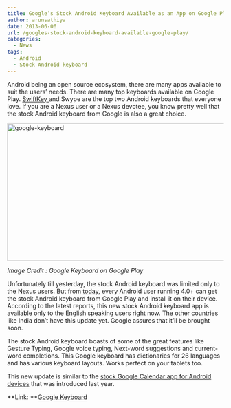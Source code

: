 ```yaml
---
title: Google’s Stock Android Keyboard Available as an App on Google Play
author: arunsathiya
date: 2013-06-06
url: /googles-stock-android-keyboard-available-google-play/
categories:
  - News
tags:
  - Android
  - Stock Android keyboard
---
```

Android being an open source ecosystem, there are many apps available to suit the users&#8217; needs. There are many top keyboards available on Google Play. [SwiftKey ][1]and Swype are the top two Android keyboards that everyone love. If you are a Nexus user or a Nexus devotee, you know pretty well that the stock Android keyboard from Google is also a great choice.

[<img class="size-full wp-image-75165 aligncenter" alt="google-keyboard" src="http://cdn.devilsworkshop.org/files/2013/06/google-keyboard.png" width="512" height="320" />][2]

*Image Credit : Google Keyboard on Google Play*

Unfortunately till yesterday, the stock Android keyboard was limited only to the Nexus users. But from <a href="https://plus.google.com/+android/posts/caeWaRkUyrE" onclick="_gaq.push(['_trackEvent', 'outbound-article', 'https://plus.google.com/+android/posts/caeWaRkUyrE', 'today']);" title="Google Launches Stock Android Keyboard App"  target="_blank">today</a>, every Android user running 4.0+ can get the stock Android keyboard from Google Play and install it on their device. According to the latest reports, this new stock Android keyboard app is available only to the English speaking users right now. The other countries like India don&#8217;t have this update yet. Google assures that it&#8217;ll be brought soon.

The stock Android keyboard boasts of some of the great features like Gesture Typing, Google voice typing, Next-word suggestions and current-word completions. This Google keyboard has dictionaries for 26 languages and has various keyboard layouts. Works perfect on your tablets too.

This new update is similar to the [stock Google Calendar app for Android devices][3] that was introduced last year.

**Link: **<a href="https://play.google.com/store/apps/details?id=com.google.android.inputmethod.latin" onclick="_gaq.push(['_trackEvent', 'outbound-article', 'https://play.google.com/store/apps/details?id=com.google.android.inputmethod.latin', 'Google Keyboard']);" >Google Keyboard</a>

 [1]: http://devilsworkshop.org/reviews/swiftkey-4-brings-gesturebased-typing-split-keyboard-android/71672/ "SwiftKey 4 brings gesture-based typing, split keyboard to Android"
 [2]: http://cdn.devilsworkshop.org/files/2013/06/google-keyboard.png
 [3]: http://devilsworkshop.org/news/google-releases-standalone-calendar-app-android/67296/ "Google Calendar's Standalone Stock App for Android"
